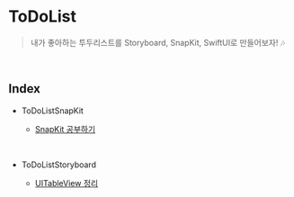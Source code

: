 # ToDoList

> 내가 좋아하는 투두리스트를 Storyboard, SnapKit, SwiftUI로 만들어보자! 🎶

<Br>

## Index

- ToDoListSnapKit
  
  - [SnapKit 공부하기](https://github.com/donnyrla10/ToDoList/blob/main/ToDoListSnapKit/SnapKit.md)

<br>

- ToDoListStoryboard
  
  - [UITableView 정리](https://github.com/donnyrla10/ToDoList/blob/main/ToDoList/UITableView.md)
